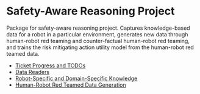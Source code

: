 # Safety-Aware Reasoning Project

Package for safety-aware reasoning project.  Captures knowledge-based data for a robot in a particular environment, generates new data through human-robot red teaming and counter-factual human-robot red teaming, and trains the risk mitigating action utility model from the human-robot red teamed data.

- [Ticket Progress and TODOs](docs/ticket_todos.md)
- [Data Readers](docs/data_readers.md)
- [Robot-Specific and Domain-Specific Knowledge](docs/robot_specific_knowledge.md)
- [Human-Robot Red Teamed Data Generation](docs/red_team_data_generation.md)
